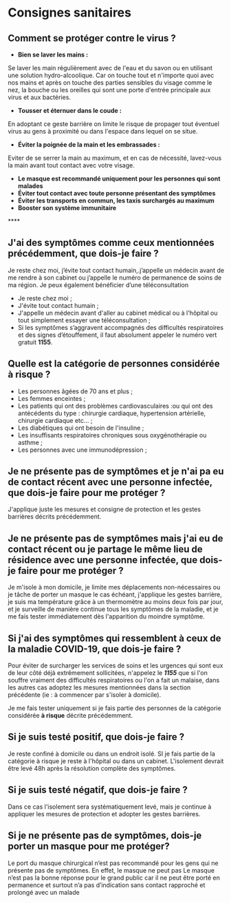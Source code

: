 # Consignes sanitaires

## Comment se protéger contre le virus ?

* **Bien se laver les mains :** 

Se laver les main régulièrement avec de l'eau et du savon ou en utilisant une solution hydro-alcoolique. Car on touche tout et n'importe quoi avec nos mains et après on touche des parties sensibles du visage comme le nez, la bouche ou les oreilles qui sont une porte d'entrée principale aux virus et aux bactéries.

* **Tousser et éternuer dans le coude :**

En adoptant ce geste barrière on limite le risque de propager tout éventuel virus au gens à proximité ou dans l'espace dans lequel on se situe.

* **Éviter la poignée de la main et les embrassades :**

Eviter de se serrer la main au maximum, et en cas de nécessité, lavez-vous la main avant tout contact avec votre visage.

* **Le masque est recommandé uniquement pour les personnes qui sont malades**
*  **Éviter tout contact avec toute personne présentant des symptômes**
* **Éviter les transports en commun, les taxis surchargés au maximum**
* **Booster son système immunitaire**

\*\*\*\*

## J'ai des symptômes comme ceux mentionnées précédemment, que dois-je faire ?

Je reste chez moi, j’évite tout contact humain,.j’appelle un médecin avant de me rendre à son cabinet ou j’appelle le numéro de permanence de soins de ma région. Je peux également bénéficier d’une téléconsultation

* Je reste chez moi ;
* J'évite tout contact humain ;
* J'appelle un médecin avant d'aller au cabinet médical ou à l'hôpital ou tout simplement essayer une téléconsultation ; 
* Si les symptômes s’aggravent accompagnés des difficultés respiratoires et des signes d’étouffement, il faut absolument appeler le numéro vert gratuit **1155**.

## Quelle est la catégorie de personnes considérée à risque ?  

* Les personnes âgées de 70 ans et plus ;
* Les femmes enceintes ; 
* Les patients qui ont des problèmes cardiovasculaires :ou qui ont des antécédents du type : chirurgie cardiaque, hypertension artérielle, chirurgie cardiaque etc... ;
* Les diabétiques qui ont besoin de l'insuline ;
* Les insuffisants respiratoires chroniques sous oxygénothérapie ou asthme  ;
* Les personnes avec une immunodépression ; 

## Je ne présente pas de symptômes et je n'ai pa eu de contact récent avec une personne infectée, que dois-je faire pour me protéger ?

J'applique juste les mesures et consigne de protection et les gestes barrières décrits précédemment.



## Je ne présente pas de symptômes mais j'ai eu de contact récent ou je partage le même lieu de résidence avec une personne infectée, que dois-je faire pour me protéger ?

Je m'isole à mon domicile, je limite mes déplacements non-nécessaires ou je tâche de porter un masque le cas échéant, j'applique les gestes barrière, je suis ma température grâce à un thermomètre au moins deux fois par jour, et je surveille de manière continue tous les symptômes de la maladie, et je me fais tester immédiatement dès l'apparition du moindre symptôme.



## Si j'ai des symptômes qui ressemblent à ceux de la maladie COVID-19, que dois-je faire ?

Pour  éviter de surcharger les services de soins et les urgences qui sont eux de leur côté déjà extrêmement sollicitées, n'appelez le _**1155**_ que si l'on souffre vraiment des difficultés respiratoires ou l'on a fait un malaise, dans les autres cas adoptez les mesures mentionnées dans la section précédente \(ie : à commencer par s'isoler à domicile\). 

Je me fais tester uniquement si je fais partie des personnes de la catégorie considérée **à risque** décrite précédemment.



## Si je suis testé positif, que dois-je faire ?

Je reste confiné à domicile ou dans un endroit isolé. SI je fais partie de la catégorie à risque je reste à l'hôpital ou dans un cabinet. L'isolement devrait être levé 48h après la résolution complète des symptômes.

## Si je suis testé négatif, que dois-je faire ?

Dans ce cas l'isolement sera systématiquement levé, mais je continue à appliquer les mesures de protection et adopter les gestes barrières.



## Si je ne présente pas de symptômes, dois-je porter un masque pour me protéger?

Le port du masque chirurgical n’est pas recommandé pour les gens qui ne présente pas de symptômes. En effet, le masque ne peut pas Le masque n’est pas la bonne réponse pour le grand public car il ne peut être porté en permanence et surtout n’a pas d’indication sans contact rapproché et prolongé avec un malade

